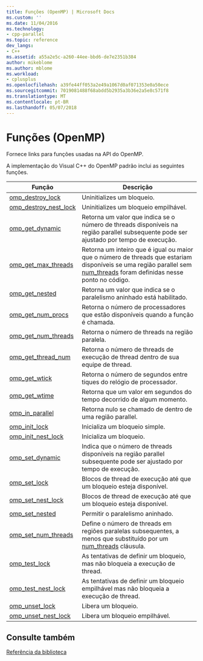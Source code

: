 ```yaml
---
title: Funções (OpenMP) | Microsoft Docs
ms.custom: ''
ms.date: 11/04/2016
ms.technology:
- cpp-parallel
ms.topic: reference
dev_langs:
- C++
ms.assetid: a55a2e5c-a260-44ee-bbd6-de7e2351b384
author: mikeblome
ms.author: mblome
ms.workload:
- cplusplus
ms.openlocfilehash: a39fe44ff053a2e49a1067d0af071353e0a50ece
ms.sourcegitcommit: 7019081488f68abdd5b2935a3b36e2a5e8c571f8
ms.translationtype: MT
ms.contentlocale: pt-BR
ms.lasthandoff: 05/07/2018
---
```

# <a name="openmp-functions"></a>Funções (OpenMP)
Fornece links para funções usadas na API do OpenMP.  
  
 A implementação do Visual C++ do OpenMP padrão inclui as seguintes funções.  
  
|Função|Descrição|  
|--------------|-----------------|  
|[omp_destroy_lock](../../../parallel/openmp/reference/omp-destroy-lock.md)|Uninitializes um bloqueio.|  
|[omp_destroy_nest_lock](../../../parallel/openmp/reference/omp-destroy-nest-lock.md)|Uninitializes um bloqueio empilhável.|  
|[omp_get_dynamic](../../../parallel/openmp/reference/omp-get-dynamic.md)|Retorna um valor que indica se o número de threads disponíveis na região parallel subsequente pode ser ajustado por tempo de execução.|  
|[omp_get_max_threads](../../../parallel/openmp/reference/omp-get-max-threads.md)|Retorna um inteiro que é igual ou maior que o número de threads que estariam disponíveis se uma região parallel sem [num_threads](../../../parallel/openmp/reference/num-threads.md) foram definidas nesse ponto no código.|  
|[omp_get_nested](../../../parallel/openmp/reference/omp-get-nested.md)|Retorna um valor que indica se o paralelismo aninhado está habilitado.|  
|[omp_get_num_procs](../../../parallel/openmp/reference/omp-get-num-procs.md)|Retorna o número de processadores que estão disponíveis quando a função é chamada.|  
|[omp_get_num_threads](../../../parallel/openmp/reference/omp-get-num-threads.md)|Retorna o número de threads na região paralela.|  
|[omp_get_thread_num](../../../parallel/openmp/reference/omp-get-thread-num.md)|Retorna o número de threads de execução de thread dentro de sua equipe de thread.|  
|[omp_get_wtick](../../../parallel/openmp/reference/omp-get-wtick.md)|Retorna o número de segundos entre tiques do relógio de processador.|  
|[omp_get_wtime](../../../parallel/openmp/reference/omp-get-wtime.md)|Retorna que um valor em segundos do tempo decorrido de algum momento.|  
|[omp_in_parallel](../../../parallel/openmp/reference/omp-in-parallel.md)|Retorna nulo se chamado de dentro de uma região parallel.|  
|[omp_init_lock](../../../parallel/openmp/reference/omp-init-lock.md)|Inicializa um bloqueio simple.|  
|[omp_init_nest_lock](../../../parallel/openmp/reference/omp-init-nest-lock.md)|Inicializa um bloqueio.|  
|[omp_set_dynamic](../../../parallel/openmp/reference/omp-set-dynamic.md)|Indica que o número de threads disponíveis na região parallel subsequente pode ser ajustado por tempo de execução.|  
|[omp_set_lock](../../../parallel/openmp/reference/omp-set-lock.md)|Blocos de thread de execução até que um bloqueio esteja disponível.|  
|[omp_set_nest_lock](../../../parallel/openmp/reference/omp-set-nest-lock.md)|Blocos de thread de execução até que um bloqueio esteja disponível.|  
|[omp_set_nested](../../../parallel/openmp/reference/omp-set-nested.md)|Permitir o paralelismo aninhado.|  
|[omp_set_num_threads](../../../parallel/openmp/reference/omp-set-num-threads.md)|Define o número de threads em regiões paralelas subsequentes, a menos que substituído por um [num_threads](../../../parallel/openmp/reference/num-threads.md) cláusula.|  
|[omp_test_lock](../../../parallel/openmp/reference/omp-test-lock.md)|As tentativas de definir um bloqueio, mas não bloqueia a execução de thread.|  
|[omp_test_nest_lock](../../../parallel/openmp/reference/omp-test-nest-lock.md)|As tentativas de definir um bloqueio empilhável mas não bloqueia a execução de thread.|  
|[omp_unset_lock](../../../parallel/openmp/reference/omp-unset-lock.md)|Libera um bloqueio.|  
|[omp_unset_nest_lock](../../../parallel/openmp/reference/omp-unset-nest-lock.md)|Libera um bloqueio empilhável.|  
  
## <a name="see-also"></a>Consulte também  
 [Referência da biblioteca](../../../parallel/openmp/reference/openmp-library-reference.md)